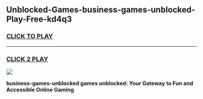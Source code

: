 
## Unblocked-Games-business-games-unblocked-Play-Free-kd4q3
<h3>
<a href="https://premium76.site?title=business-games-unblocked&ref=10A">CLICK TO PLAY</a></h3>
<hr>

<h3>
<a href="https://premium76.site?title=business-games-unblocked&ref=10A">CLICK 2 PLAY</a>
  
</h3>

<a href="https://premium76.site?title=business-games-unblocked&ref=10A"><img src="https://clearcache.store/games.png"></a>


**business-games-unblocked games unblocked: Your Gateway to Fun and Accessible Online Gaming**
